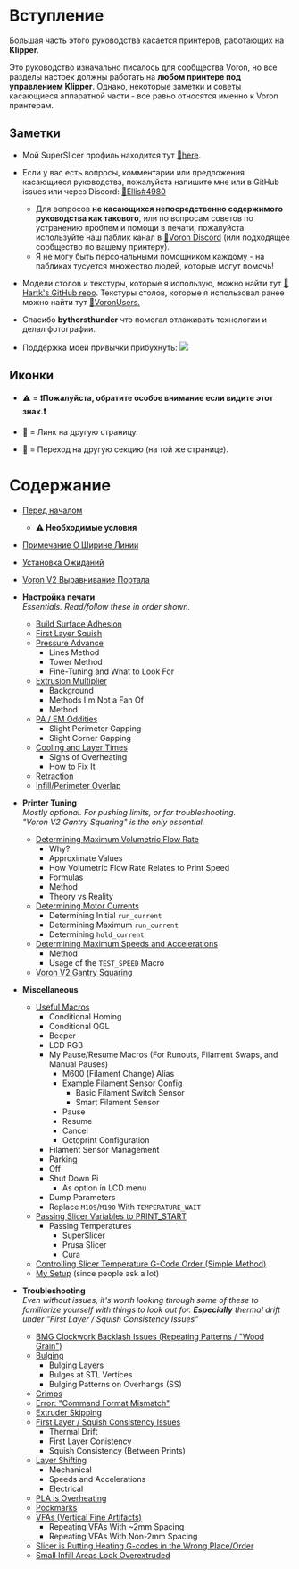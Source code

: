 # Вступление

Большая часть этого руководства касается принтеров, работающих на **Klipper**.

Это руководство изначально писалось для сообщества Voron, но все разделы настоек должны работать на **любом принтере под управлением Klipper**. Однако, некоторые заметки и советы касающиеся аппаратной части - все равно относятся именно к Voron принтерам. 
## Заметки

- Мой SuperSlicer профиль находится тут [:page_facing_up:here](https://github.com/AndrewEllis93/Ellis-PIF-Profile).

- Если у вас есть вопросы, комментарии или предложения касающиеся руководства, пожалуйста напишите мне или в GitHub issues или через Discord: [:page_facing_up:Ellis#4980](https://discordapp.com/users/207622442842062849)
    - Для вопросов **не касающихся непосредственно содержимого руководства как такового**, или по вопросам советов по устранению проблем и помощи в печати, пожалуйста используйте наш паблик канал в [:page_facing_up:Voron Discord](https://discord.gg/voron) (или подходящее сообщество по вашему принтеру). 
    - Я не могу быть персональными помощником каждому - на пабликах тусуется множество людей, которые могут помочь!

- Модели столов и текстуры, которые я использую, можно найти тут [:page_facing_up:Hartk's GitHub repo](https://github.com/hartk1213/MISC/tree/main/Voron%20Mods/SuperSlicer). Текстуры столов, которые я использовал ранее можно найти тут [:page_facing_up:VoronUsers.](https://github.com/VoronDesign/VoronUsers/tree/master/slicer_configurations/PrusaSlicer/hartk1213/V0/Bed_Shape) 

- Спасибо **bythorsthunder** что помогал отлаживать технологии и делал фотографии.

- Поддержка моей привычки прибухнуть:
[![](https://www.paypalobjects.com/en_US/i/btn/btn_donate_LG.gif)](https://www.paypal.com/paypalme/AndrewEllis93)

## Иконки
- :warning: = **:exclamation:Пожалуйста, обратите особое внимание если видите этот знак.:exclamation:**

- :page_facing_up: = Линк на другую страницу.

- :pushpin: = Переход на другую секцию (на той же странице).

# Содержание
- [Перед началом](/articles/before_we_begin.md)
    - **:warning: Необходимые условия**
- [Примечание О Ширине Линии](/articles/a_note_about_line_width.md)
- [Установка Ожиданий](/articles/setting_expectations.md)
- [Voron V2 Выравнивание Портала](/articles/voron_v2_gantry_squaring.md)
- **Настройка печати** \
*Essentials. Read/follow these in order shown.*
    - [Build Surface Adhesion](/articles/build_surface_adhesion.md)
    - [First Layer Squish](/articles/first_layer_squish.md)
    - [Pressure Advance](/articles/pressure_advance.md)
        - Lines Method
        - Tower Method
        - Fine-Tuning and What to Look For
    - [Extrusion Multiplier](/articles/extrusion_multiplier.md)
        - Background 
        - Methods I'm Not a Fan Of
        - Method
    - [PA / EM Oddities](/articles/pa_em_oddities.md)
        - Slight Perimeter Gapping
        - Slight Corner Gapping
    - [Cooling and Layer Times](/articles/cooling_and_layer_times.md)
        - Signs of Overheating
        - How to Fix It
    - [Retraction](/articles/retraction.md)
    - [Infill/Perimeter Overlap](/articles/infill_perimeter_overlap.md)
- **Printer Tuning**\
*Mostly optional. For pushing limits, or for troubleshooting.\
"Voron V2 Gantry Squaring" is the only essential.*
    - [Determining Maximum Volumetric Flow Rate](/articles/determining_max_volumetric_flow_rate.md)
        - Why?
        - Approximate Values
        - How Volumetric Flow Rate Relates to Print Speed
        - Formulas
        - Method
        - Theory vs Reality
    - [Determining Motor Currents](/articles/determining_motor_currents.md)
        - Determining Initial `run_current`
        - Determining Maximum `run_current`
        - Determining `hold_current`
    - [Determining Maximum Speeds and Accelerations](/articles/determining_max_speeds_accels.md)
        - Method
        - Usage of the `TEST_SPEED` Macro
    - [Voron V2 Gantry Squaring](/articles/voron_v2_gantry_squaring.md)

- **Miscellaneous**
    - [Useful Macros](/articles/useful_macros.md)
        - Conditional Homing
        - Conditional QGL
        - Beeper
        - LCD RGB
        - My Pause/Resume Macros (For Runouts, Filament Swaps, and Manual Pauses)
            - M600 (Filament Change) Alias
            - Example Filament Sensor Config
                - Basic Filament Switch Sensor
                - Smart Filament Sensor
            - Pause
            - Resume
            - Cancel
            - Octoprint Configuration 
        - Filament Sensor Management
        - Parking
        - Off
        - Shut Down Pi
            - As option in LCD menu
        - Dump Parameters
        - Replace `M109`/`M190` With `TEMPERATURE_WAIT`
    - [Passing Slicer Variables to PRINT_START](/articles/passing_slicer_variables.md)
        - Passing Temperatures
            - SuperSlicer
            - Prusa Slicer
            - Cura
    - [Controlling Slicer Temperature G-Code Order (Simple Method)](/articles/controlling_slicer_g-code_order.md)
    - [My Setup](/articles/my_setup.md) (since people ask a lot)

- **Troubleshooting**\
*Even without issues, it's worth looking through some of these to familiarize yourself with things to look out for. **Especially** thermal drift under "First Layer / Squish Consistency Issues"*
    - [BMG Clockwork Backlash Issues (Repeating Patterns / "Wood Grain")](/articles/troubleshooting/bmg_clockwork_backlash.md)
    - [Bulging](/articles/troubleshooting/bulging.md)
        - Bulging Layers
        - Bulges at STL Vertices
        - Bulging Patterns on Overhangs (SS)
    - [Crimps](/articles/troubleshooting/crimps.md)
    - [Error: "Command Format Mismatch"](/articles/troubleshooting/command_format_mismatch.md)
    - [Extruder Skipping](/articles/troubleshooting/extruder_skipping.md)
    - [First Layer / Squish Consistency Issues](/articles/troubleshooting/first_layer_squish_consistency.md)
        - Thermal Drift
        - First Layer Conistency
        - Squish Consistency (Between Prints)
    - [Layer Shifting](/articles/troubleshooting/layer_shifting.md)
        - Mechanical
        - Speeds and Accelerations
        - Electrical
    - [PLA is Overheating](/articles/troubleshooting/pla_overheating.md)
    - [Pockmarks](/articles/troubleshooting/pockmarks.md)
    - [VFAs (Vertical Fine Artifacts)](/articles/troubleshooting/vfas.md)
        - Repeating VFAs With ~2mm Spacing
        - Repeating VFAs With Non-2mm Spacing
    - [Slicer is Putting Heating G-codes in the Wrong Place/Order](/articles/troubleshooting/slicer_putting_heating_g-codes_wrong_order.md)
    - [Small Infill Areas Look Overextruded](/articles/troubleshooting/small_infill_areas_overextruded.md)
